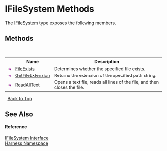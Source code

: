 # IFileSystem Methods
 

The <a href="909a3336-6146-b483-daa3-1f937bf46f87">IFileSystem</a> type exposes the following members.


## Methods
&nbsp;<table><tr><th></th><th>Name</th><th>Description</th></tr><tr><td>![Public method](media/pubmethod.gif "Public method")</td><td><a href="bce70de3-6261-4dd7-26b6-3c250b249474">FileExists</a></td><td>
Determines whether the specified file exists.</td></tr><tr><td>![Public method](media/pubmethod.gif "Public method")</td><td><a href="bb2bf124-c2db-a793-7f1f-65e9697390ba">GetFileExtension</a></td><td>
Returns the extension of the specified path string.</td></tr><tr><td>![Public method](media/pubmethod.gif "Public method")</td><td><a href="4f3a6022-0ad7-bfa2-56b7-e465609e1e6f">ReadAllText</a></td><td>
Opens a text file, reads all lines of the file, and then closes the file.</td></tr></table>&nbsp;
<a href="#ifilesystem-methods">Back to Top</a>

## See Also


#### Reference
<a href="909a3336-6146-b483-daa3-1f937bf46f87">IFileSystem Interface</a><br /><a href="c306edfe-5c5e-b933-d794-fef44c8f4ffc">Harness Namespace</a><br />